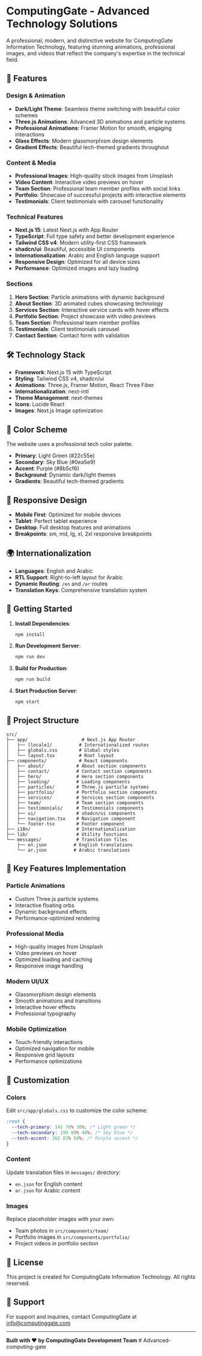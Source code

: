 # ComputingGate - Advanced Technology Solutions

A professional, modern, and distinctive website for ComputingGate Information Technology, featuring stunning animations, professional images, and videos that reflect the company's expertise in the technical field.

## 🚀 Features

### Design & Animation

- **Dark/Light Theme**: Seamless theme switching with beautiful color schemes
- **Three.js Animations**: Advanced 3D animations and particle systems
- **Professional Animations**: Framer Motion for smooth, engaging interactions
- **Glass Effects**: Modern glassmorphism design elements
- **Gradient Effects**: Beautiful tech-themed gradients throughout

### Content & Media

- **Professional Images**: High-quality stock images from Unsplash
- **Video Content**: Interactive video previews on hover
- **Team Section**: Professional team member profiles with social links
- **Portfolio**: Showcase of successful projects with interactive elements
- **Testimonials**: Client testimonials with carousel functionality

### Technical Features

- **Next.js 15**: Latest Next.js with App Router
- **TypeScript**: Full type safety and better development experience
- **Tailwind CSS v4**: Modern utility-first CSS framework
- **shadcn/ui**: Beautiful, accessible UI components
- **Internationalization**: Arabic and English language support
- **Responsive Design**: Optimized for all device sizes
- **Performance**: Optimized images and lazy loading

### Sections

1. **Hero Section**: Particle animations with dynamic background
2. **About Section**: 3D animated cubes showcasing technology
3. **Services Section**: Interactive service cards with hover effects
4. **Portfolio Section**: Project showcase with video previews
5. **Team Section**: Professional team member profiles
6. **Testimonials**: Client testimonials carousel
7. **Contact Section**: Contact form with validation

## 🛠️ Technology Stack

- **Framework**: Next.js 15 with TypeScript
- **Styling**: Tailwind CSS v4, shadcn/ui
- **Animations**: Three.js, Framer Motion, React Three Fiber
- **Internationalization**: next-intl
- **Theme Management**: next-themes
- **Icons**: Lucide React
- **Images**: Next.js Image optimization

## 🎨 Color Scheme

The website uses a professional tech color palette:

- **Primary**: Light Green (#22c55e)
- **Secondary**: Sky Blue (#0ea5e9)
- **Accent**: Purple (#8b5cf6)
- **Background**: Dynamic dark/light themes
- **Gradients**: Beautiful tech-themed gradients

## 📱 Responsive Design

- **Mobile First**: Optimized for mobile devices
- **Tablet**: Perfect tablet experience
- **Desktop**: Full desktop features and animations
- **Breakpoints**: sm, md, lg, xl, 2xl responsive breakpoints

## 🌍 Internationalization

- **Languages**: English and Arabic
- **RTL Support**: Right-to-left layout for Arabic
- **Dynamic Routing**: `/en` and `/ar` routes
- **Translation Keys**: Comprehensive translation system

## 🚀 Getting Started

1. **Install Dependencies**:

   ```bash
   npm install
   ```

2. **Run Development Server**:

   ```bash
   npm run dev
   ```

3. **Build for Production**:

   ```bash
   npm run build
   ```

4. **Start Production Server**:
   ```bash
   npm start
   ```

## 📁 Project Structure

```
src/
├── app/                    # Next.js App Router
│   ├── [locale]/          # Internationalized routes
│   ├── globals.css        # Global styles
│   └── layout.tsx         # Root layout
├── components/            # React components
│   ├── about/            # About section components
│   ├── contact/          # Contact section components
│   ├── hero/             # Hero section components
│   ├── loading/          # Loading components
│   ├── particles/        # Three.js particle systems
│   ├── portfolio/        # Portfolio section components
│   ├── services/         # Services section components
│   ├── team/             # Team section components
│   ├── testimonials/     # Testimonials components
│   ├── ui/               # shadcn/ui components
│   ├── navigation.tsx    # Navigation component
│   └── footer.tsx        # Footer component
├── i18n/                 # Internationalization
├── lib/                  # Utility functions
└── messages/             # Translation files
    ├── en.json          # English translations
    └── ar.json          # Arabic translations
```

## 🎯 Key Features Implementation

### Particle Animations

- Custom Three.js particle systems
- Interactive floating orbs
- Dynamic background effects
- Performance-optimized rendering

### Professional Media

- High-quality images from Unsplash
- Video previews on hover
- Optimized loading and caching
- Responsive image handling

### Modern UI/UX

- Glassmorphism design elements
- Smooth animations and transitions
- Interactive hover effects
- Professional typography

### Mobile Optimization

- Touch-friendly interactions
- Optimized navigation for mobile
- Responsive grid layouts
- Performance optimizations

## 🔧 Customization

### Colors

Edit `src/app/globals.css` to customize the color scheme:

```css
:root {
  --tech-primary: 142 76% 36%; /* Light green */
  --tech-secondary: 199 89% 48%; /* Sky blue */
  --tech-accent: 262 83% 58%; /* Purple accent */
}
```

### Content

Update translation files in `messages/` directory:

- `en.json` for English content
- `ar.json` for Arabic content

### Images

Replace placeholder images with your own:

- Team photos in `src/components/team/`
- Portfolio images in `src/components/portfolio/`
- Project videos in portfolio section

## 📄 License

This project is created for ComputingGate Information Technology. All rights reserved.

## 🤝 Support

For support and inquiries, contact ComputingGate at info@computinggate.com

---

**Built with ❤️ by ComputingGate Development Team**
#   A d v a n c e d - c o m p u t i n g - g a t e  
 